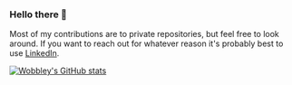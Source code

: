 ### Hello there 👋

Most of my contributions are to private repositories, but feel free to look around. If you want to reach out for whatever reason it's probably best to use [LinkedIn](https://www.linkedin.com/in/deanlozo/).

[![Wobbley's GitHub stats](https://github-readme-stats.vercel.app/api?username=wobbley&count_private=true&theme=dracula)](https://github.com/anuraghazra/github-readme-stats)
